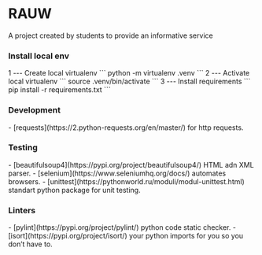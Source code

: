 <h1>RAUW</h1>
A project created by students to provide an informative service

<h3>Install local env</h3>
1 --- Create local virtualenv
```
python -m virtualenv .venv
```
2 --- Activate local virtualenv
```
source .venv/bin/activate
```
3 --- Install requirements
```
pip install -r requirements.txt
```

<h3>Development</h3>
- [requests](https://2.python-requests.org/en/master/) for http requests.

<h3>Testing</h3>
- [beautifulsoup4](https://pypi.org/project/beautifulsoup4/) HTML adn XML parser.
- [selenium](https://www.seleniumhq.org/docs/)  automates browsers.
- [unittest](https://pythonworld.ru/moduli/modul-unittest.html) standart python package for unit testing.

<h3>Linters</h3>
- [pylint](https://pypi.org/project/pylint/) python code static checker.
- [isort](https://pypi.org/project/isort/) your python imports for you so you don’t have to.

